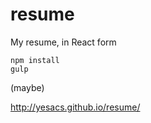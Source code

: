 # resume
My resume, in React form

    npm install
    gulp

(maybe)

http://yesacs.github.io/resume/
